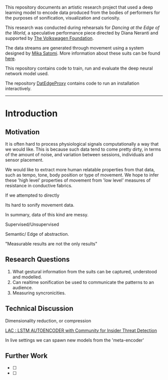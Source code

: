 This repository documents an artistic research project that used a deep learning model to encode data produced from the bodies of performers for the purposes of sonification, visualization and curiosity. 

This research was conducted during rehearsals for _Dancing at the Edge of the World_, a speculative performance piece directed by Diana Neranti and supported by [The Volkswagen Foundation](https://www.volkswagenstiftung.de/).

The data streams are generated through movement using a system designed by [Mika Satomi](http://www.nerding.at/cv/). More information about these suits can be found [here]().

This repository contains code to train, run and evaluate the deep neural network model used.

The repository [DatEdgeProxy](https://github.com/meredityman/DatEdgeProxy) contains code to run an installation interactively.

---

# Introduction

## Motivation

It is often hard to process physiological signals computationally a way that we would like. This is because such data tend to come pretty dirty, in terms of the amount of noise, and variation between sessions, individuals and sensor placement.

We would like to extract more human relatable properties from that data, such as tempo, tone, body position or type of movement. We hope to infer these 'high level' properties of movement from 'low level' measures of resistance in conductive fabrics.

If we attempted to directly 

Its hard to sonify movement data.

In summary, data of this kind are messy.

Supervised/Unsupervised

Semantic/ Edge of abstraction.

"Measurable results are not the only results"


## Research Questions

1. What gestural information from the suits can be captured, understood and modelled.
2. Can realtime sonification be used to communicate the patterns to an audience.
3. Measuring syncronicities.



## Technical Discussion

Dimensionality reduction, or compression

[LAC : LSTM AUTOENCODER with Community for Insider Threat Detection](https://arxiv.org/pdf/2008.05646.pdf])


In live settings we can spawn new models from the 'meta-encoder' 



## Further Work

- [ ] 
- [ ]